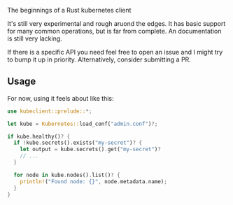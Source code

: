 The beginnings of a Rust kubernetes client

It's still very experimental and rough aruond the edges.
It has basic support for many common operations, but is far from complete.
An documentation is still very lacking.

If there is a specific API you need feel free to open an issue and I might try to bump it up in priority.
Alternatively, consider submitting a PR.

## Usage

For now, using it feels about like this:

```rust
use kubeclient::prelude::*;

let kube = Kubernetes::load_conf("admin.conf")?;

if kube.healthy()? {
  if !kube.secrets().exists("my-secret")? {
    let output = kube.secrets().get("my-secret")?
    // ...
  }

  for node in kube.nodes().list()? {
    println!("Found node: {}", node.metadata.name);
  }
}
```
